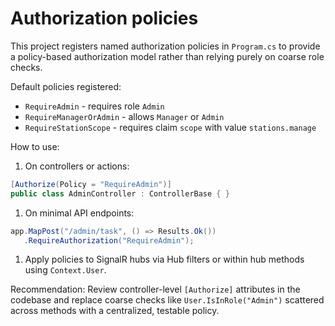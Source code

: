 # Authorization policies

This project registers named authorization policies in `Program.cs` to provide a policy-based authorization model rather than relying purely on coarse role checks.

Default policies registered:

- `RequireAdmin` - requires role `Admin`
- `RequireManagerOrAdmin` - allows `Manager` or `Admin`
- `RequireStationScope` - requires claim `scope` with value `stations.manage`

How to use:

1. On controllers or actions:

```csharp
[Authorize(Policy = "RequireAdmin")]
public class AdminController : ControllerBase { }
```

1. On minimal API endpoints:

```csharp
app.MapPost("/admin/task", () => Results.Ok())
   .RequireAuthorization("RequireAdmin");
```

1. Apply policies to SignalR hubs via Hub filters or within hub methods using `Context.User`.

Recommendation: Review controller-level `[Authorize]` attributes in the codebase and replace coarse checks like `User.IsInRole("Admin")` scattered across methods with a centralized, testable policy.
